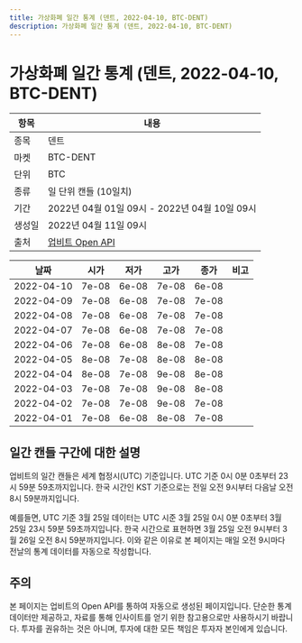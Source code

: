 ```yaml
---
title: 가상화폐 일간 통계 (덴트, 2022-04-10, BTC-DENT)
description: 가상화폐 일간 통계 (덴트, 2022-04-10, BTC-DENT)
---
```



가상화폐 일간 통계 (덴트, 2022-04-10, BTC-DENT)
===

|항목|내용|
|--|--|
|종목|덴트|
|마켓|BTC-DENT|
|단위|BTC|
|종류|일 단위 캔들 (10일치)|
|기간|2022년 04월 01일 09시 - 2022년 04월 10일 09시|
|생성일|2022년 04월 11일 09시|
|출처|[업비트 Open API](https://docs.upbit.com)|


|날짜|시가|저가|고가|종가|비고|
|--|--|--|--|--|--|
|2022-04-10|7e-08|6e-08|7e-08|6e-08|    |
|2022-04-09|7e-08|6e-08|7e-08|7e-08|    |
|2022-04-08|7e-08|6e-08|7e-08|7e-08|    |
|2022-04-07|7e-08|6e-08|7e-08|7e-08|    |
|2022-04-06|7e-08|6e-08|8e-08|7e-08|    |
|2022-04-05|8e-08|7e-08|8e-08|8e-08|    |
|2022-04-04|8e-08|7e-08|9e-08|8e-08|    |
|2022-04-03|7e-08|7e-08|9e-08|8e-08|    |
|2022-04-02|7e-08|7e-08|9e-08|7e-08|    |
|2022-04-01|7e-08|6e-08|8e-08|7e-08|    |


일간 캔들 구간에 대한 설명
---


업비트의 일간 캔들은 세계 협정시(UTC) 기준입니다. 
UTC 기준 0시 0분 0초부터 23시 59분 59초까지입니다. 
한국 시간인 KST 기준으로는 전일 오전 9시부터 다음날 오전 8시 59분까지입니다. 


예를들면, UTC 기준 3월 25일 데이터는 UTC 시준 3월 25일 0시 0분 0초부터 3월 25일 23시 59분 59초까지입니다. 
한국 시간으로 표현하면 3월 25일 오전 9시부터 3월 26일 오전 8시 59분까지입니다. 
이와 같은 이유로 본 페이지는 매일 오전 9시마다 전날의 통계 데이터를 자동으로 작성합니다. 


주의
---


본 페이지는 업비트의 Open API를 통하여 자동으로 생성된 페이지입니다. 
단순한 통계 데이터만 제공하고, 자료를 통해 인사이트를 얻기 위한 참고용으로만 사용하시기 바랍니다. 
투자를 권유하는 것은 아니며, 투자에 대한 모든 책임은 투자자 본인에게 있습니다. 

